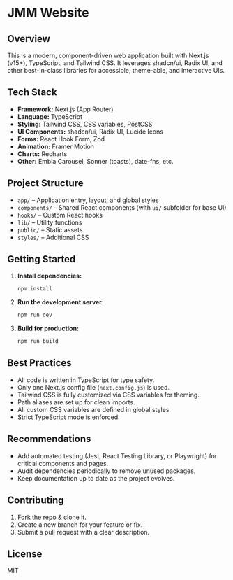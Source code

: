 # JMM Website

## Overview

This is a modern, component-driven web application built with Next.js (v15+), TypeScript, and Tailwind CSS. It leverages shadcn/ui, Radix UI, and other best-in-class libraries for accessible, theme-able, and interactive UIs.

## Tech Stack
- **Framework:** Next.js (App Router)
- **Language:** TypeScript
- **Styling:** Tailwind CSS, CSS variables, PostCSS
- **UI Components:** shadcn/ui, Radix UI, Lucide Icons
- **Forms:** React Hook Form, Zod
- **Animation:** Framer Motion
- **Charts:** Recharts
- **Other:** Embla Carousel, Sonner (toasts), date-fns, etc.

## Project Structure
- `app/` – Application entry, layout, and global styles
- `components/` – Shared React components (with `ui/` subfolder for base UI)
- `hooks/` – Custom React hooks
- `lib/` – Utility functions
- `public/` – Static assets
- `styles/` – Additional CSS

## Getting Started

1. **Install dependencies:**
   ```sh
   npm install
   ```
2. **Run the development server:**
   ```sh
   npm run dev
   ```
3. **Build for production:**
   ```sh
   npm run build
   ```

## Best Practices
- All code is written in TypeScript for type safety.
- Only one Next.js config file (`next.config.js`) is used.
- Tailwind CSS is fully customized via CSS variables for theming.
- Path aliases are set up for clean imports.
- All custom CSS variables are defined in global styles.
- Strict TypeScript mode is enforced.

## Recommendations
- Add automated testing (Jest, React Testing Library, or Playwright) for critical components and pages.
- Audit dependencies periodically to remove unused packages.
- Keep documentation up to date as the project evolves.

## Contributing
1. Fork the repo & clone it.
2. Create a new branch for your feature or fix.
3. Submit a pull request with a clear description.

## License
MIT
